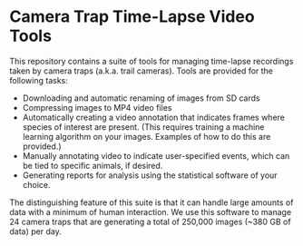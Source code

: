 # Camera Trap Time-Lapse Video Tools

This repository contains a suite of tools for managing time-lapse recordings taken by camera traps (a.k.a. trail cameras).  Tools are provided for the following tasks:
- Downloading and automatic renaming of images from SD cards
- Compressing images to MP4 video files
- Automatically creating a video annotation that indicates frames where species of interest are present. (This requires training a machine learning algorithm on your images.  Examples of how to do this are provided.)
- Manually annotating video to indicate user-specified events, which can be tied to specific animals, if desired.
- Generating reports for analysis using the statistical software of your choice.


The distinguishing feature of this suite is that it can handle large amounts of data with a minimum of human interaction.  We use this software to manage 24 camera traps that are generating a total of 250,000 images (~380 GB of data) per day.


